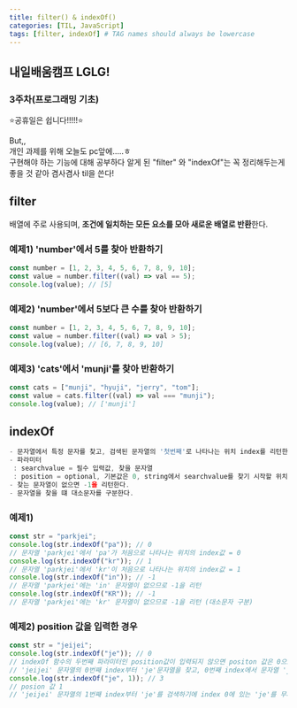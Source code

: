 ```yaml
---
title: filter() & indexOf()
categories: [TIL, JavaScript]
tags: [filter, indexOf] # TAG names should always be lowercase
---
```


## 내일배움캠프 LGLG!

### 3주차(프로그래밍 기초)

⭐️공휴일은 쉽니다!!!!!⭐️

But,,<br>
개인 과제를 위해 오늘도 pc앞에.....ㅎ<br>
구현해야 하는 기능에 대해 공부하다 알게 된 "filter" 와 "indexOf"는 꼭 정리해두는게 좋을 것 같아 겸사겸사 til을 쓴다!

## **filter**

배열에 주로 사용되며, **조건에 일치하는 모든 요소를 모아 새로운 배열로 반환**한다.

### **예제1) 'number'에서 5를 찾아 반환하기**

```js
const number = [1, 2, 3, 4, 5, 6, 7, 8, 9, 10];
const value = number.filter((val) => val == 5);
console.log(value); // [5]
```

### **예제2) 'number'에서 5보다 큰 수를 찾아 반환하기**

```js
const number = [1, 2, 3, 4, 5, 6, 7, 8, 9, 10];
const value = number.filter((val) => val > 5);
console.log(value); // [6, 7, 8, 9, 10]
```

### **예제3) 'cats'에서 'munji'를 찾아 반환하기**

```js
const cats = ["munji", "hyuji", "jerry", "tom"];
const value = cats.filter((val) => val === "munji");
console.log(value); // ['munji']
```

## **indexOf**

```js
- 문자열에서 특정 문자를 찾고, 검색된 문자열의 '첫번째'로 나타나는 위치 index를 리턴한다.
- 파라미터
 : searchvalue = 필수 입력값, 찾을 문자열
 : position = optional, 기본값은 0, string에서 searchvalue를 찾기 시작할 위치
- 찾는 문자열이 없으면 -1을 리턴한다.
- 문자열을 찾을 떄 대소문자를 구분한다.
```

### **예제1)**

```js
const str = "parkjei";
console.log(str.indexOf("pa")); // 0
// 문자열 'parkjei'에서 'pa'가 처음으로 나타나는 위치의 index값 = 0
console.log(str.indexOf("kr")); // 1
// 문자열 'parkjei'에서 'kr'이 처음으로 나타나는 위치의 index값 = 1
console.log(str.indexOf("in")); // -1
// 문자열 'parkjei'에는 'in' 문자열이 없으므로 -1을 리턴
console.log(str.indexOf("KR")); // -1
// 문자열 'parkjei'에는 'kr' 문자열이 없으므로 -1을 리턴 (대소문자 구분)
```

### **예제2) position 값을 입력한 경우**

```js
const str = "jeijei";
console.log(str.indexOf("je")); // 0
// indexOf 함수의 두번째 파라미터인 position값이 입력되지 않으면 positon 값은 0으로 처리됨
// 'jeijei' 문자열의 0번째 index부터 'je'문자열을 찾고, 0번째 index에서 문자열 'je'를 발견하였기에 0을 리턴
console.log(str.indexOf("je", 1)); // 3
// posion 값 1
// 'jeijei' 문자열의 1번째 index부터 'je'를 검색하기에 index 0에 있는 'je'를 무시하여 3을 리턴
```
